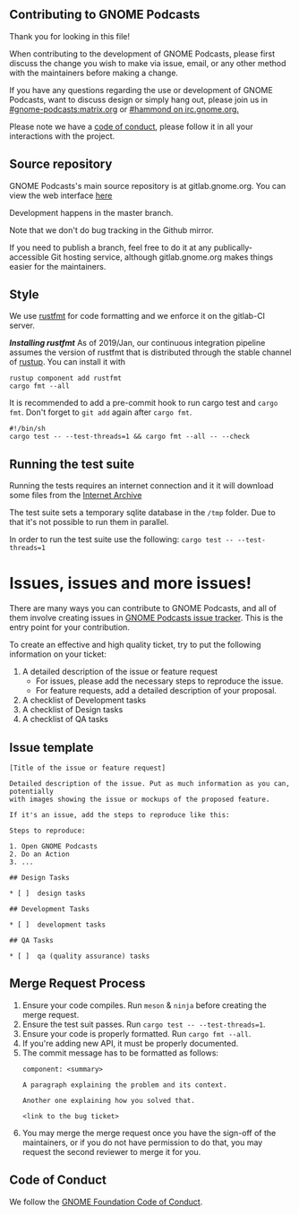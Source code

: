 ## Contributing to GNOME Podcasts

Thank you for looking in this file!

When contributing to the development of GNOME Podcasts, please first discuss the change you wish to make via issue, email, or any other method with the maintainers before making a change.

If you have any questions regarding the use or development of GNOME Podcasts,
want to discuss design or simply hang out, please join us in [#gnome-podcasts:matrix.org](https://matrix.to/#/#gnome-podcasts:matrix.org) or [#hammond on irc.gnome.org.](irc://irc.gnome.org/#hammond)

Please note we have a [code of conduct](/code-of-conduct.md), please follow it in all your interactions with the project.

## Source repository

GNOME Podcasts's main source repository is at gitlab.gnome.org.  You can view
the web interface [here](https://gitlab.gnome.org/World/podcasts)

Development happens in the master branch.

Note that we don't do bug tracking in the Github mirror.

If you need to publish a branch, feel free to do it at any
publically-accessible Git hosting service, although gitlab.gnome.org
makes things easier for the maintainers.

## Style

We use [rustfmt](https://github.com/rust-lang-nursery/rustfmt) for code formatting and we enforce it on the gitlab-CI server.

***Installing rustfmt*** As of 2019/Jan, our continuous integration
pipeline assumes the version of rustfmt that is distributed through the
stable channel of [rustup](rustup.rs).  You can install it with

```
rustup component add rustfmt
cargo fmt --all
 ```

It is recommended to add a pre-commit hook to run cargo test and `cargo fmt`.
Don't forget to `git add` again after `cargo fmt`.
```
#!/bin/sh
cargo test -- --test-threads=1 && cargo fmt --all -- --check
```

## Running the test suite

Running the tests requires an internet connection and it it will download some files from the [Internet Archive](archive.org)

The test suite sets a temporary sqlite database in the `/tmp` folder.
Due to that it's not possible to run them in parallel.

In order to run the test suite use the following: `cargo test -- --test-threads=1`

# Issues, issues and more issues!

There are many ways you can contribute to GNOME Podcasts, and all of them involve creating issues
in [GNOME Podcasts issue tracker](https://gitlab.gnome.org/World/podcasts/issues). This is the entry point for your contribution.

To create an effective and high quality ticket, try to put the following information on your
ticket:

 1. A detailed description of the issue or feature request
     - For issues, please add the necessary steps to reproduce the issue.
     - For feature requests, add a detailed description of your proposal.
 2. A checklist of Development tasks
 3. A checklist of Design tasks
 4. A checklist of QA tasks

## Issue template
```
[Title of the issue or feature request]

Detailed description of the issue. Put as much information as you can, potentially
with images showing the issue or mockups of the proposed feature.

If it's an issue, add the steps to reproduce like this:

Steps to reproduce:

1. Open GNOME Podcasts
2. Do an Action
3. ...

## Design Tasks

* [ ]  design tasks

## Development Tasks

* [ ]  development tasks

## QA Tasks

* [ ]  qa (quality assurance) tasks
```

## Merge Request Process

1. Ensure your code compiles. Run `meson` & `ninja` before creating the merge request.
2. Ensure the test suit passes. Run `cargo test -- --test-threads=1`.
3. Ensure your code is properly formatted. Run `cargo fmt --all`.
4. If you're adding new API, it must be properly documented.
5. The commit message has to be formatted as follows:
   ```
   component: <summary>

   A paragraph explaining the problem and its context.

   Another one explaining how you solved that.

   <link to the bug ticket>
   ```
6. You may merge the merge request once you have the sign-off of the maintainers, or if you
   do not have permission to do that, you may request the second reviewer to merge it for you.

## Code of Conduct
We follow the [GNOME Foundation Code of Conduct](/code-of-conduct.md).
